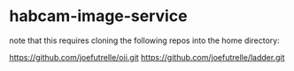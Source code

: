 # habcam-image-service

note that this requires cloning the following repos
into the home directory:

https://github.com/joefutrelle/oii.git
https://github.com/joefutrelle/ladder.git


